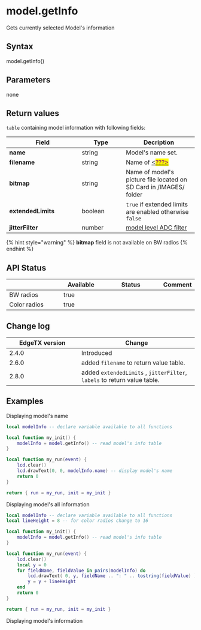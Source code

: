 # model.getInfo

Gets currently selected Model's information

## Syntax

model.getInfo()

## Parameters

none

## Return values

`table` containing model information with following fields:

<table data-header-hidden><thead><tr><th width="178">Field</th><th width="102">Type</th><th>Decription</th></tr></thead><tbody><tr><td><strong>name</strong></td><td>string</td><td>Model's name set.  </td></tr><tr><td><strong>filename</strong></td><td>string</td><td>Name of <a data-footnote-ref href="#user-content-fn-1">&#x3C;<mark style="color:purple;">???></mark></a></td></tr><tr><td><strong>bitmap</strong></td><td>string</td><td>Name of model's picture file located on SD Card in /IMAGES/ folder</td></tr><tr><td><strong>extendedLimits</strong></td><td>boolean</td><td><code>true</code> if extended limits are enabled otherwise <code>false</code></td></tr><tr><td><strong>jitterFilter</strong></td><td>number</td><td><a data-footnote-ref href="#user-content-fn-2">model level ADC filter</a></td></tr></tbody></table>

{% hint style="warning" %}
**bitmap** field is not available on BW radios
{% endhint %}

## API Status

<table><thead><tr><th width="153"></th><th width="100" data-type="checkbox">Available</th><th width="168" data-type="select">Status</th><th>Comment</th></tr></thead><tbody><tr><td>BW radios</td><td>true</td><td></td><td></td></tr><tr><td>Color radios</td><td>true</td><td></td><td></td></tr></tbody></table>

## Change log

<table><thead><tr><th width="177">EdgeTX version</th><th>Change</th></tr></thead><tbody><tr><td>2.4.0</td><td>Introduced</td></tr><tr><td>2.6.0</td><td>added <code>filename</code> to return value table.</td></tr><tr><td>2.8.0</td><td>added <code>extendedLimits</code> , <code>jitterFilter</code>, <code>labels</code> to return value table.</td></tr></tbody></table>

## Examples

Displaying model's name

```lua
local modelInfo -- declare variable available to all functions 

local function my_init() {
    modelInfo = model.getInfo() -- read model's info table
}

local function my_run(event) {
    lcd.clear()
    lcd.drawText(0, 0, modelInfo.name) -- display model's name
    return 0
}

return { run = my_run, init = my_init }
```

Displaying model's all information

```lua
local modelInfo -- declare variable available to all functions 
local lineHeight = 8 -- for color radios change to 16

local function my_init() {
    modelInfo = model.getInfo() -- read model's info table
}

local function my_run(event) {
    lcd.clear()
    local y = 0
    for fieldName, fieldValue in pairs(modelInfo) do
        lcd.drawText( 0, y, fieldName .. ": " .. tostring(fieldValue) ) -- display model's name
        y = y + lineHeight
    end
    return 0
}

return { run = my_run, init = my_init }
```

Displaying model's information

[^1]: <mark style="color:red;">Name of what?</mark>    &#x20;

[^2]: <mark style="color:red;">What values are allowed?</mark>     &#x20;
